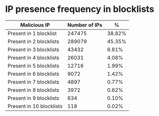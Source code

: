 # IP presence frequency in blocklists
| Malicious IP | Number of IPs | % |
|----|----|----|
| Present in 1 blocklist | 247475 | 38.82% |
| Present in 2 blocklists | 289079 | 45.35% |
| Present in 3 blocklists | 43432 | 6.81% |
| Present in 4 blocklists | 26031 | 4.08% |
| Present in 5 blocklists | 12716 | 1.99% |
| Present in 6 blocklists | 9072 | 1.42% |
| Present in 7 blocklists | 4897 | 0.77% |
| Present in 8 blocklists | 3972 | 0.62% |
| Present in 9 blocklists | 634 | 0.10% |
| Present in 10 blocklists | 118 | 0.02% |
